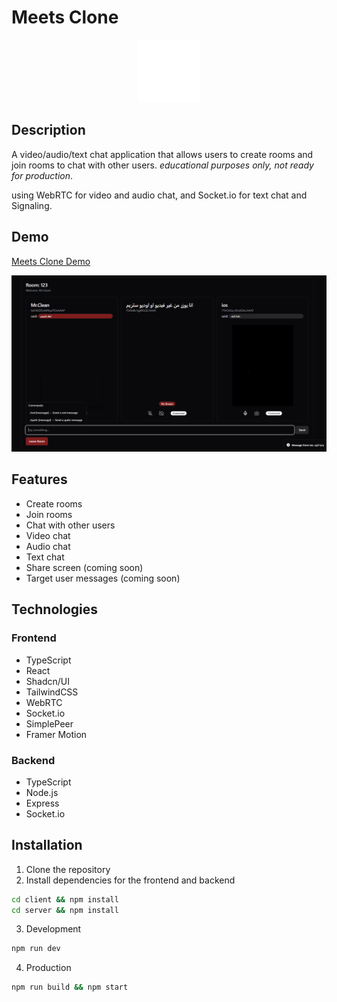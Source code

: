 # Meets Clone
<p align="center" width="100%">
    <img  src="./docs/logo.gif" width="100px">
</p> 
  

## Description

A video/audio/text chat application that allows users to create rooms and join rooms to chat with other users.
_educational purposes only, not ready for production_.

using WebRTC for video and audio chat, and Socket.io for text chat and Signaling.

## Demo

[Meets Clone Demo
](https://meets-clone.onrender.com/)

<img src="./docs/image.png"></img>

## Features

-  Create rooms
-  Join rooms
-  Chat with other users
-  Video chat
-  Audio chat
-  Text chat
-  Share screen (coming soon)
-  Target user messages (coming soon)

## Technologies

### Frontend

-  TypeScript
-  React
-  Shadcn/UI
-  TailwindCSS
-  WebRTC
-  Socket.io
-  SimplePeer
-  Framer Motion

### Backend

-  TypeScript
-  Node.js
-  Express
-  Socket.io

## Installation

1. Clone the repository
2. Install dependencies for the frontend and backend

```bash
cd client && npm install
cd server && npm install
```

3. Development

```bash
npm run dev
```

4. Production

```bash
npm run build && npm start
```
